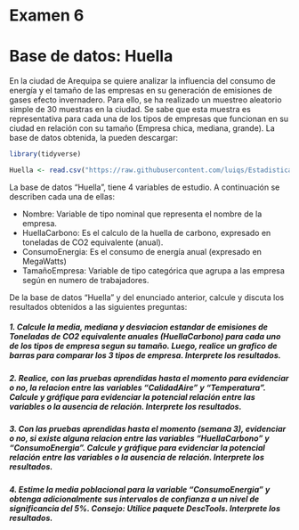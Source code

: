 Examen 6
================

# Base de datos: Huella

En la ciudad de Arequipa se quiere analizar la influencia del consumo de
energía y el tamaño de las empresas en su generación de emisiones de
gases efecto invernadero. Para ello, se ha realizado un muestreo
aleatorio simple de 30 muestras en la ciudad. Se sabe que esta muestra
es representativa para cada una de los tipos de empresas que funcionan
en su ciudad en relación con su tamaño (Empresa chica, mediana, grande).
La base de datos obtenida, la pueden descargar:

``` r
library(tidyverse)
```

``` r
Huella <- read.csv("https://raw.githubusercontent.com/luiqs/Estadistica-Aplicada/main/PDB/Huella.csv")
```

La base de datos “Huella”, tiene 4 variables de estudio. A continuación
se describen cada una de ellas:

-   Nombre: Variable de tipo nominal que representa el nombre de la
    empresa.
-   HuellaCarbono: Es el calculo de la huella de carbono, expresado en
    toneladas de CO2 equivalente (anual).
-   ConsumoEnergia: Es el consumo de energía anual (expresado en
    MegaWatts)
-   TamañoEmpresa: Variable de tipo categórica que agrupa a las empresa
    según en numero de trabajadores.

De la base de datos “Huella” y del enunciado anterior, calcule y discuta
los resultados obtenidos a las siguientes preguntas:

##### 1. Calcule la media, mediana y desviacion estandar de emisiones de Toneladas de CO2 equivalente anuales (HuellaCarbono) para cada uno de los tipos de empresa segun su tamaño. Luego, realice un grafico de barras para comparar los 3 tipos de empresa. **Interprete los resultados**.

##### 2. Realice, con las pruebas aprendidas hasta el momento para evidenciar o no, la relacion entre las variables “CalidadAire” y “Temperatura”. Calcule y gráfique para evidenciar la potencial relación entre las variables o la ausencia de relación. **Interprete los resultados**.

##### 3. Con las pruebas aprendidas hasta el momento (semana 3), evidenciar o no, si existe alguna relacion entre las variables “HuellaCarbono” y “ConsumoEnergia”. Calcule y gráfique para evidenciar la potencial relación entre las variables o la ausencia de relación. **Interprete los resultados**.

##### 4. Estime la media poblacional para la variable “ConsumoEnergia” y obtenga adicionalmente sus intervalos de confianza a un nivel de significancia del 5%. Consejo: Utilice paquete DescTools. **Interprete los resultados**.
